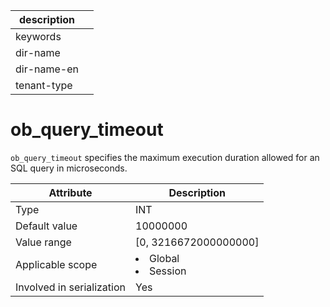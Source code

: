 |description||
|---|---|
|keywords||
|dir-name||
|dir-name-en||
|tenant-type||

# ob_query_timeout

`ob_query_timeout` specifies the maximum execution duration allowed for an SQL query in microseconds.

| **Attribute** | **Description** |
|---------|------------------------------------------------------------------------------------------------------------|
| Type | INT |
| Default value | 10000000 |
| Value range | \[0, 3216672000000000\] |
| Applicable scope | <li> Global   <li> Session |
| Involved in serialization | Yes |
